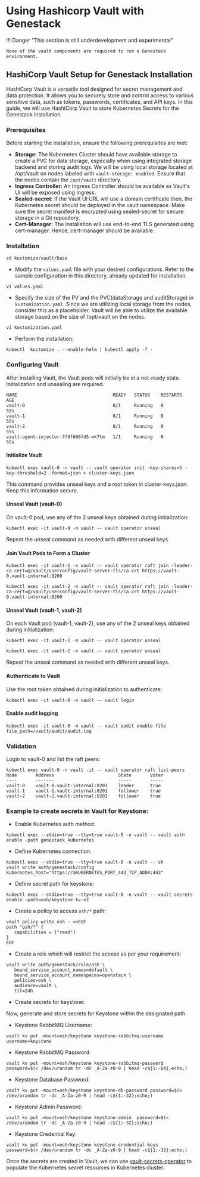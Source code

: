 # Using Hashicorp Vault with Genestack

!!! Danger "This section is still underdevelopment and experimental"

    None of the vault components are required to run a Genestack environment.

## HashiCorp Vault Setup for Genestack Installation

HashiCorp Vault is a versatile tool designed for secret management and data protection. It allows you to securely store and control access to various sensitive data, such as tokens, passwords, certificates, and API keys. In this guide, we will use HashiCorp Vault to store Kubernetes Secrets for the Genestack installation.

### Prerequisites

Before starting the installation, ensure the following prerequisites are met:
- **Storage:** The Kubernetes Cluster should have available storage to create a PVC for data storage, especially when using integrated storage backend and storing audit logs. We will be using local storage located at /opt/vault on nodes labeled with `vault-storage: enabled`. Ensure that the nodes contain the `/opt/vault` directory.
- **Ingress Controller:** An Ingress Controller should be available as Vault's UI will be exposed using Ingress.
- **Sealed-secret:** If the Vault UI URL will use a domain certificate then, the Kubernetes secret should be deployed in the vault namespace. Make sure the secret manifest is encrypted using sealed-secret for secure storage in a Git repository.
- **Cert-Manager:** The installation will use end-to-end TLS generated using cert-manager. Hence, cert-manager should be available.

### Installation

``` shell
cd kustomize/vault/base
```

- Modify the `values.yaml` file with your desired configurations. Refer to the sample configuration in this directory, already updated for installation.

``` shell
vi values.yaml
```

- Specify the size of the PV and the PVC(dataStorage and auditStorage) in `kustomization.yaml`. Since we are utilizing local storage from the nodes, consider this as a placeholder. Vault will be able to utilize the available storage based on the size of /opt/vault on the nodes.

``` shell
vi kustomization.yaml
```
- Perform the installation:

``` shell
kubectl  kustomize . --enable-helm | kubectl apply -f -
```

### Configuring Vault

After installing Vault, the Vault pods will initially be in a not-ready state. Initialization and unsealing are required.

``` shell
NAME                                    READY   STATUS    RESTARTS   AGE
vault-0                                 0/1     Running   0          55s
vault-1                                 0/1     Running   0          55s
vault-2                                 0/1     Running   0          55s
vault-agent-injector-7f9f668fd5-wk7tm   1/1     Running   0          55s
```

#### Initialize Vault

``` shell
kubectl exec vault-0 -n vault -- vault operator init -key-shares=3 -key-threshold=2 -format=json > cluster-keys.json
```

This command provides unseal keys and a root token in cluster-keys.json. Keep this information secure.


#### Unseal Vault (vault-0)

On vault-0 pod, use any of the 2 unseal keys obtained during initialization:
``` shell
kubectl exec -it vault-0 -n vault -- vault operator unseal
```
Repeat the unseal command as needed with different unseal keys.

#### Join Vault Pods to Form a Cluster

``` shell
kubectl exec -it vault-1 -n vault -- vault operator raft join -leader-ca-cert=@/vault/userconfig/vault-server-tls/ca.crt https://vault-0.vault-internal:8200
```

``` shell
kubectl exec -it vault-2 -n vault -- vault operator raft join -leader-ca-cert=@/vault/userconfig/vault-server-tls/ca.crt https://vault-0.vault-internal:8200
```

#### Unseal Vault (vault-1, vault-2)

On each Vault pod (vault-1, vault-2), use any of the 2 unseal keys obtained during initialization:
``` shell
kubectl exec -it vault-1 -n vault -- vault operator unseal
```
``` shell
kubectl exec -it vault-2 -n vault -- vault operator unseal
```

Repeat the unseal command as needed with different unseal keys.

#### Authenticate to Vault

Use the root token obtained during initialization to authenticate:

``` shell
kubectl exec -it vault-0 -n vault -- vault login
```

#### Enable audit logging

```
kubectl exec -it vault-0 -n vault -- vault audit enable file file_path=/vault/audit/audit.log
```

### Validation

Login to vault-0 and list the raft peers:

``` shell
kubectl exec vault-0 -n vault -it -- vault operator raft list-peers
Node       Address                        State       Voter
----       -------                        -----       -----
vault-0    vault-0.vault-internal:8201    leader      true
vault-1    vault-1.vault-internal:8201    follower    true
vault-2    vault-2.vault-internal:8201    follower    true
```

### Example to create secrets in Vault for Keystone:

- Enable Kubernetes auth method:

``` shell
kubectl exec --stdin=true --tty=true vault-0 -n vault -- vault auth enable -path genestack kubernetes
```

- Define Kubernetes connection:

``` shell
kubectl exec --stdin=true --tty=true vault-0 -n vault -- sh
vault write auth/genestack/config  kubernetes_host="https://$KUBERNETES_PORT_443_TCP_ADDR:443"
```

- Define secret path for keystone:

``` shell
kubectl exec --stdin=true --tty=true vault-0 -n vault -- vault secrets enable -path=osh/keystone kv-v2
```

- Create a policy to access `osh/*` path:

``` shell
vault policy write osh - <<EOF
path "osh/*" {
   capabilities = ["read"]
}
EOF
```

- Create a role which will restrict the access as per your requirement:

``` shell
vault write auth/genestack/role/osh \
   bound_service_account_names=default \
   bound_service_account_namespaces=openstack \
   policies=osh \
   audience=vault \
   ttl=24h
```

- Create secrets for keystone:

Now, generate and store secrets for Keystone within the designated path.

- Keystone RabbitMQ Username:

``` shell
vault kv put -mount=osh/keystone keystone-rabbitmq-username username=keystone
```

- Keystone RabbitMQ Password:

``` shell
vault kv put -mount=osh/keystone keystone-rabbitmq-password password=$(< /dev/urandom tr -dc _A-Za-z0-9 | head -c${1:-64};echo;)
```

- Keystone Database Password:

``` shell
vault kv put -mount=osh/keystone keystone-db-password password=$(< /dev/urandom tr -dc _A-Za-z0-9 | head -c${1:-32};echo;)
```

- Keystone Admin Password:

``` shell
vault kv put -mount=osh/keystone keystone-admin  password=$(< /dev/urandom tr -dc _A-Za-z0-9 | head -c${1:-32};echo;)
```

- Keystone Credential Key:

``` shell
vault kv put -mount=osh/keystone keystone-credential-keys  password=$(< /dev/urandom tr -dc _A-Za-z0-9 | head -c${1:-32};echo;)
```


Once the secrets are created in Vault, we can use [vault-secrets-operator](https://github.com/rackerlabs/genestack/blob/main/docs/vault-secrets-operator.md) to populate the Kubernetes secret resources in Kubernetes cluster.
